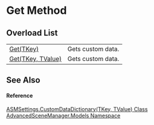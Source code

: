 # Get Method


## Overload List
<table>
<tr>
<td><a href="M_AdvancedSceneManager_Models_ASMSettings_CustomDataDictionary_2_Get.md">Get(TKey)</a></td>
<td>Gets custom data.</td></tr>
<tr>
<td><a href="M_AdvancedSceneManager_Models_ASMSettings_CustomDataDictionary_2_Get_1.md">Get(TKey, TValue)</a></td>
<td>Gets custom data.</td></tr>
</table>

## See Also


#### Reference
<a href="T_AdvancedSceneManager_Models_ASMSettings_CustomDataDictionary_2.md">ASMSettings.CustomDataDictionary(TKey, TValue) Class</a>  
<a href="N_AdvancedSceneManager_Models.md">AdvancedSceneManager.Models Namespace</a>  
